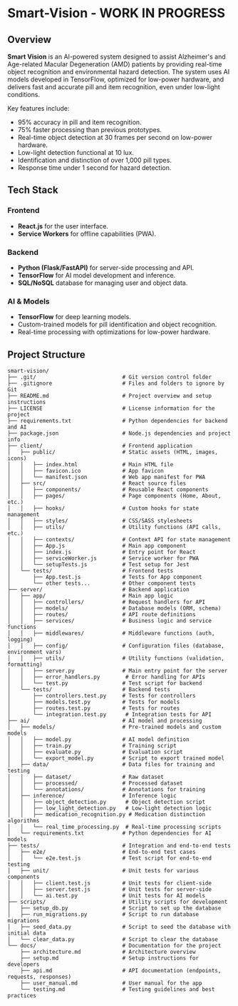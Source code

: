 # Smart-Vision - WORK IN PROGRESS

## Overview

**Smart Vision** is an AI-powered system designed to assist Alzheimer's and Age-related Macular Degeneration (AMD) patients by providing real-time object recognition and environmental hazard detection. The system uses AI models developed in TensorFlow, optimized for low-power hardware, and delivers fast and accurate pill and item recognition, even under low-light conditions.

Key features include:
- 95% accuracy in pill and item recognition.
- 75% faster processing than previous prototypes.
- Real-time object detection at 30 frames per second on low-power hardware.
- Low-light detection functional at 10 lux.
- Identification and distinction of over 1,000 pill types.
- Response time under 1 second for hazard detection.

## Tech Stack

### Frontend
- **React.js** for the user interface.
- **Service Workers** for offline capabilities (PWA).
  
### Backend
- **Python (Flask/FastAPI)** for server-side processing and API.
- **TensorFlow** for AI model development and inference.
- **SQL/NoSQL** database for managing user and object data.
  
### AI & Models
- **TensorFlow** for deep learning models.
- Custom-trained models for pill identification and object recognition.
- Real-time processing with optimizations for low-power hardware.

## Project Structure

```
smart-vision/
├── .git/                           # Git version control folder
├── .gitignore                      # Files and folders to ignore by Git
├── README.md                       # Project overview and setup instructions
├── LICENSE                         # License information for the project
├── requirements.txt                # Python dependencies for backend and AI
├── package.json                    # Node.js dependencies and project info
├── client/                         # Frontend application
│   ├── public/                     # Static assets (HTML, images, icons)
│   │   ├── index.html              # Main HTML file
│   │   ├── favicon.ico             # App favicon
│   │   └── manifest.json           # Web app manifest for PWA
│   ├── src/                        # React source files
│   │   ├── components/             # Reusable React components
│   │   ├── pages/                  # Page components (Home, About, etc.)
│   │   ├── hooks/                  # Custom hooks for state management
│   │   ├── styles/                 # CSS/SASS stylesheets
│   │   ├── utils/                  # Utility functions (API calls, etc.)
│   │   ├── contexts/               # Context API for state management
│   │   ├── App.js                  # Main app component
│   │   ├── index.js                # Entry point for React
│   │   ├── serviceWorker.js        # Service worker for PWA
│   │   └── setupTests.js           # Test setup for Jest
│   └── tests/                      # Frontend tests
│       ├── App.test.js             # Tests for App component
│       └── other tests...          # Other component tests
├── server/                         # Backend application
│   ├── app/                        # Main app logic
│   │   ├── controllers/            # Request handlers for API
│   │   ├── models/                 # Database models (ORM, schema)
│   │   ├── routes/                 # API route definitions
│   │   ├── services/               # Business logic and service functions
│   │   ├── middlewares/            # Middleware functions (auth, logging)
│   │   ├── config/                 # Configuration files (database, environment vars)
│   │   ├── utils/                  # Utility functions (validation, formatting)
│   │   ├── server.py               # Main entry point for the server
│   │   ├── error_handlers.py        # Error handling for APIs
│   │   └── test.py                 # Test script for backend
│   └── tests/                      # Backend tests
│       ├── controllers.test.py     # Tests for controllers
│       ├── models.test.py          # Tests for models
│       ├── routes.test.py          # Tests for routes
│       └── integration.test.py      # Integration tests for API
├── ai/                             # AI model and processing
│   ├── models/                     # Pre-trained models and custom models
│   │   ├── model.py                # AI model definition
│   │   ├── train.py                # Training script
│   │   ├── evaluate.py             # Evaluation script
│   │   └── export_model.py         # Script to export trained model
│   ├── data/                       # Data files for training and testing
│   │   ├── dataset/                # Raw dataset
│   │   ├── processed/              # Processed dataset
│   │   └── annotations/            # Annotations for training
│   ├── inference/                  # Inference logic
│   │   ├── object_detection.py      # Object detection script
│   │   ├── low_light_detection.py   # Low-light detection logic
│   │   ├── medication_recognition.py # Medication distinction algorithms
│   │   └── real_time_processing.py  # Real-time processing scripts
│   └── requirements.txt            # Python dependencies for AI models
├── tests/                          # Integration and end-to-end tests
│   ├── e2e/                        # End-to-end test cases
│   │   └── e2e.test.js             # Test script for end-to-end testing
│   ├── unit/                       # Unit tests for various components
│   │   ├── client.test.js          # Unit tests for client-side
│   │   ├── server.test.js          # Unit tests for server-side
│   │   └── ai.test.py              # Unit tests for AI models
├── scripts/                        # Utility scripts for development
│   ├── setup_db.py                 # Script to set up the database
│   ├── run_migrations.py           # Script to run database migrations
│   ├── seed_data.py                # Script to seed the database with initial data
│   └── clear_data.py               # Script to clear the database
└── docs/                           # Documentation for the project
    ├── architecture.md             # Architecture overview
    ├── setup.md                    # Setup instructions for developers
    ├── api.md                      # API documentation (endpoints, requests, responses)
    ├── user_manual.md              # User manual for the app
    └── testing.md                  # Testing guidelines and best practices

```